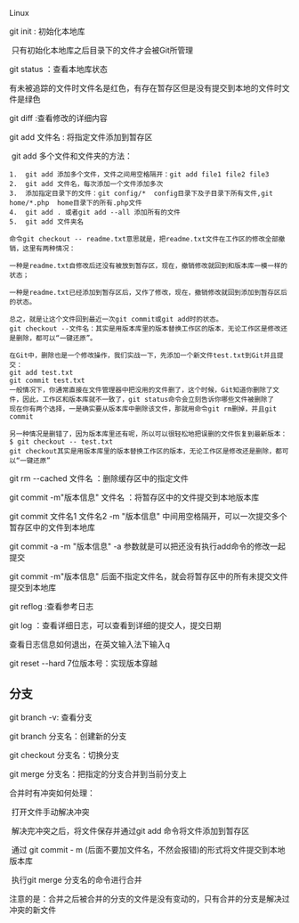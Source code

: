 Linux

git init : 初始化本地库

​	只有初始化本地库之后目录下的文件才会被Git所管理

git status ：查看本地库状态 

​	有未被追踪的文件时文件名是红色，有存在暂存区但是没有提交到本地的文件时文件是绿色

git diff :查看修改的详细内容

git add 文件名 : 将指定文件添加到暂存区

​	git add 多个文件和文件夹的方法：

 	1.  git add 添加多个文件，文件之间用空格隔开：git add file1 file2 file3
 	2.  git add 文件名，每次添加一个文件添加多次
 	3.  添加指定目录下的文件：git config/*  config目录下及子目录下所有文件,git home/*.php  home目录下的所有.php文件
 	4.  git add . 或者git add --all 添加所有的文件
 	5.  git add 文件夹名

```
命令git checkout -- readme.txt意思就是，把readme.txt文件在工作区的修改全部撤销，这里有两种情况：

一种是readme.txt自修改后还没有被放到暂存区，现在，撤销修改就回到和版本库一模一样的状态；

一种是readme.txt已经添加到暂存区后，又作了修改，现在，撤销修改就回到添加到暂存区后的状态。

总之，就是让这个文件回到最近一次git commit或git add时的状态。
git checkout --文件名：其实是用版本库里的版本替换工作区的版本，无论工作区是修改还是删除，都可以“一键还原”。
```

```
在Git中，删除也是一个修改操作，我们实战一下，先添加一个新文件test.txt到Git并且提交：
git add test.txt
git commit test.txt
一般情况下，你通常直接在文件管理器中把没用的文件删了，这个时候，Git知道你删除了文件，因此，工作区和版本库就不一致了，git status命令会立刻告诉你哪些文件被删除了
现在你有两个选择，一是确实要从版本库中删除该文件，那就用命令git rm删掉，并且git commit

另一种情况是删错了，因为版本库里还有呢，所以可以很轻松地把误删的文件恢复到最新版本：
$ git checkout -- test.txt
git checkout其实是用版本库里的版本替换工作区的版本，无论工作区是修改还是删除，都可以“一键还原”
```



git rm --cached 文件名 ：删除缓存区中的指定文件

 git commit -m"版本信息" 文件名 ：将暂存区中的文件提交到本地版本库

git commit 文件名1 文件名2 -m "版本信息" 中间用空格隔开，可以一次提交多个暂存区中的文件到本地库

git commit -a -m "版本信息"  -a 参数就是可以把还没有执行add命令的修改一起提交

git commit -m"版本信息" 后面不指定文件名，就会将暂存区中的所有未提交文件提交到本地库

git reflog :查看参考日志

git log ：查看详细日志，可以查看到详细的提交人，提交日期

查看日志信息如何退出，在英文输入法下输入q

git reset --hard 7位版本号：实现版本穿越



## 分支

git branch -v: 查看分支

git branch 分支名：创建新的分支

git checkout 分支名：切换分支

git merge 分支名：把指定的分支合并到当前分支上

合并时有冲突如何处理：

​	打开文件手动解决冲突

​	解决完冲突之后，将文件保存并通过git add 命令将文件添加到暂存区

​	通过 git commit - m (后面不要加文件名，不然会报错)的形式将文件提交到本地版本库

​	执行git merge 分支名的命令进行合并

​	注意的是：合并之后被合并的分支的文件是没有变动的，只有合并的分支是解决过冲突的新文件




